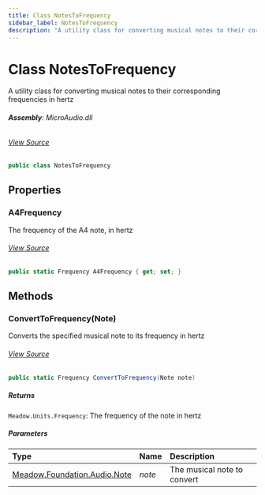 ```yaml
---
title: Class NotesToFrequency
sidebar_label: NotesToFrequency
description: "A utility class for converting musical notes to their corresponding frequencies in hertz"
---
```

# Class NotesToFrequency
A utility class for converting musical notes to their corresponding frequencies in hertz

###### **Assembly**: MicroAudio.dll
###### [View Source](https://github.com/WildernessLabs/Meadow.Foundation.git/blob/develop/Source/Meadow.Foundation.Libraries_and_Frameworks/Audio.MicroAudio/Driver/NotesToFrequency.cs#L9)
```csharp title="Declaration"
public class NotesToFrequency
```
## Properties
### A4Frequency
The frequency of the A4 note, in hertz
###### [View Source](https://github.com/WildernessLabs/Meadow.Foundation.git/blob/develop/Source/Meadow.Foundation.Libraries_and_Frameworks/Audio.MicroAudio/Driver/NotesToFrequency.cs#L14)
```csharp title="Declaration"
public static Frequency A4Frequency { get; set; }
```
## Methods
### ConvertToFrequency(Note)
Converts the specified musical note to its frequency in hertz
###### [View Source](https://github.com/WildernessLabs/Meadow.Foundation.git/blob/develop/Source/Meadow.Foundation.Libraries_and_Frameworks/Audio.MicroAudio/Driver/NotesToFrequency.cs#L23)
```csharp title="Declaration"
public static Frequency ConvertToFrequency(Note note)
```

##### Returns

`Meadow.Units.Frequency`: The frequency of the note in hertz
##### Parameters

| Type | Name | Description |
|:--- |:--- |:--- |
| [Meadow.Foundation.Audio.Note](../Meadow.Foundation.Audio/Note) | *note* | The musical note to convert |

